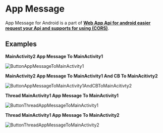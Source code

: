 # App Message
App Message for Android is a part of [**Web App Api for android easier request your Api and supports for using (CORS)**](https://github.com/thiagoschnell/webappapi).

## Examples


**MainActivity2 App Message To MainActivity1**

![ButtonAppMessageToMainActivity1](https://github.com/after-project/appmessage/assets/78884351/5aea23f2-11af-4d87-b076-a07aa7f24867)

**MainActivity2 App Message To MainActivity1 And CB To MainAcitivty2**

![ButtonAppMessageToMainActivity1AndCBToMainAcitivty2](https://github.com/after-project/appmessage/assets/78884351/76b75a7a-66e1-4163-8ba7-6dfc4be74ea7)

**Thread MainActivity1 App Message To MainActivity1**

![ButtonThreadAppMessageToMainActivity1](https://github.com/after-project/appmessage/assets/78884351/32ba1c1e-dc22-4118-9fff-2e9eedb41f83)

**Thread MainActivity1 App Message To MainActivity2**

![ButtonThreadAppMessageToMainActivity2](https://github.com/after-project/appmessage/assets/78884351/44b85673-c1e0-4f2c-b25f-cb145623f8c7)
